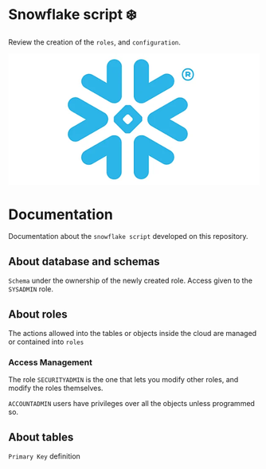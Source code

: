 # Snowflake script :snowflake:

Review the creation of the `roles`, and `configuration`.

![Snowflake logo](docs/img/snowflake.webp)


# Documentation 

Documentation about the `snowflake script` developed on this repository.

## About database and schemas

`Schema` under the ownership of the newly created role. Access given to the `SYSADMIN` role.


## About roles

The actions allowed into the tables or objects inside the cloud are managed or contained into `roles`

### Access Management

The role `SECURITYADMIN` is the one that lets you modify other roles, and modify the roles themselves.

`ACCOUNTADMIN` users have privileges over all the objects unless programmed so.

## About tables

`Primary Key` definition